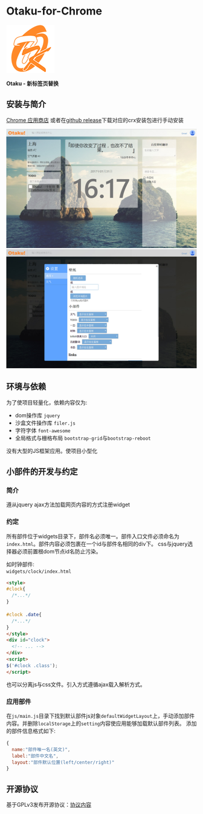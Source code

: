 # Otaku-for-Chrome
![](/icon/128.png)

**Otaku - 新标签页替换**

## 安装与简介

[Chrome 应用商店](https://chrome.google.com/webstore/detail/otaku-%E6%96%B0%E6%A0%87%E7%AD%BE%E9%A1%B5%E6%9B%BF%E6%8D%A2/meobjhkdifjealkiaanikkpajiaalcad)
或者在[github release](https://github.com/moonrailgun/Otaku-for-Chrome/releases)下载对应的crx安装包进行手动安装

![](/images/预览.jpg)
![](/images/预览2.jpg)

## 环境与依赖
为了使项目轻量化，依赖内容仅为:
- dom操作库 `jquery`
- 沙盒文件操作库 `filer.js`
- 字符字体 `font-awesome`
- 全局格式与栅格布局 `bootstrap-grid`与`bootstrap-reboot`

没有大型的JS框架应用。使项目小型化

## 小部件的开发与约定
### 简介
遵从jquery ajax方法加载网页内容的方式注册widget  

### 约定
所有部件位于widgets目录下，部件名必须唯一。部件入口文件必须命名为 `index.html`。部件内容必须包裹在一个id与部件名相同的div下。
css与jquery选择器必须前置根dom节点id名防止污染。

如时钟部件:  
`widgets/clock/index.html`
```html
<style>
#clock{
  /*...*/
}

#clock .date{
  /*...*/
}
</style>
<div id="clock">
  <!-- ... -->
</div>
<script>
$('#clock .class');
</script>
```

也可以分离js与css文件。引入方式遵循ajax载入解析方式。

### 应用部件
在`js/main.js`目录下找到默认部件js对象`defaultWidgetLayout`上，手动添加部件内容。并删除`localStorage`上的`setting`内容使应用能够加载默认部件列表。
添加的部件信息格式如下:
```js
{
  name:"部件唯一名(英文)",
  label:"部件中文名",
  layout:"部件默认位置(left/center/right)"
}
```

## 开源协议
基于GPLv3发布开源协议：[协议内容](./LICENSE)
